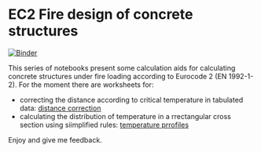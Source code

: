 # EC2 Fire design of concrete structures

[![Binder](https://mybinder.org/badge_logo.svg)](https://mybinder.org/v2/gh/pcachim/eurocodesnb/master?urlpath=lab%2Ftree%2Fec-base.ipynb)

This series of notebooks present some calculation aids for calculating concrete structures under fire loading according to Eurocode 2 (EN 1992-1-2). For the moment there are worksheets for:

* correcting the distance according to critical temperature in tabulated data: [distance correction](ec-fire-tables.ipynb)
* calculating the distribution of temperature in a rrectangular cross section using siimplified rules: [temperature prrofiles](ec-fire-simplified-v2.ipynb)

Enjoy and give me feedback.